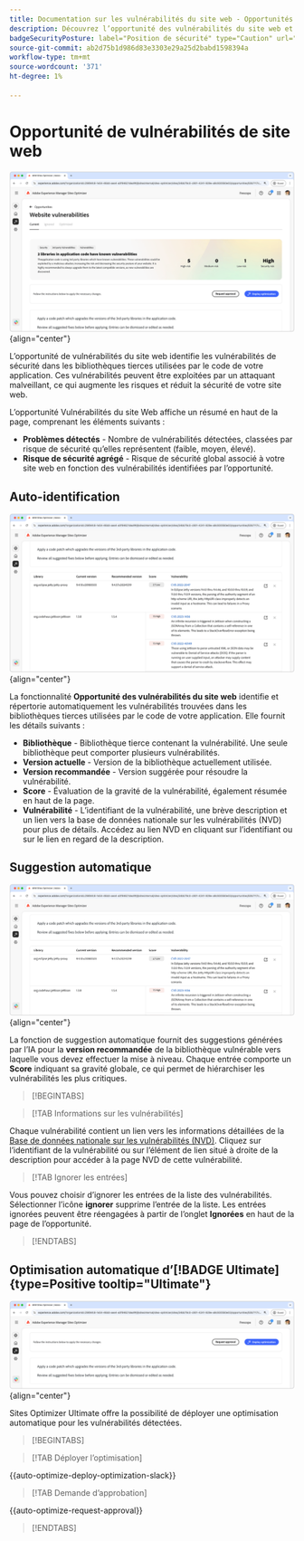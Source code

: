 ```yaml
---
title: Documentation sur les vulnérabilités du site web - Opportunités
description: Découvrez l’opportunité des vulnérabilités du site web et comment l’utiliser pour renforcer la sécurité de sur votre site web.
badgeSecurityPosture: label="Position de sécurité" type="Caution" url="../../opportunity-types/security-posture.md" tooltip="Position de sécurité"
source-git-commit: ab2d75b1d986d83e3303e29a25d2babd1598394a
workflow-type: tm+mt
source-wordcount: '371'
ht-degree: 1%

---
```



# Opportunité de vulnérabilités de site web

![Opportunité de vulnérabilités de site web](./assets/website-vulnerabilities/hero.png){align="center"}

L’opportunité de vulnérabilités du site web identifie les vulnérabilités de sécurité dans les bibliothèques tierces utilisées par le code de votre application. Ces vulnérabilités peuvent être exploitées par un attaquant malveillant, ce qui augmente les risques et réduit la sécurité de votre site web.

L’opportunité Vulnérabilités du site Web affiche un résumé en haut de la page, comprenant les éléments suivants :

* **Problèmes détectés** - Nombre de vulnérabilités détectées, classées par risque de sécurité qu’elles représentent (faible, moyen, élevé).
* **Risque de sécurité agrégé** - Risque de sécurité global associé à votre site web en fonction des vulnérabilités identifiées par l’opportunité.

## Auto-identification

![Identification automatique des vulnérabilités du site web](./assets/website-vulnerabilities/auto-identify.png){align="center"}

La fonctionnalité **Opportunité des vulnérabilités du site web** identifie et répertorie automatiquement les vulnérabilités trouvées dans les bibliothèques tierces utilisées par le code de votre application. Elle fournit les détails suivants :

* **Bibliothèque** - Bibliothèque tierce contenant la vulnérabilité. Une seule bibliothèque peut comporter plusieurs vulnérabilités.
* **Version actuelle** - Version de la bibliothèque actuellement utilisée.
* **Version recommandée** - Version suggérée pour résoudre la vulnérabilité.
* **Score** - Évaluation de la gravité de la vulnérabilité, également résumée en haut de la page.
* **Vulnérabilité** - L’identifiant de la vulnérabilité, une brève description et un lien vers la base de données nationale sur les vulnérabilités (NVD) pour plus de détails. Accédez au lien NVD en cliquant sur l’identifiant ou sur le lien en regard de la description.

## Suggestion automatique

![Suggérer automatiquement des vulnérabilités de site web](./assets/website-vulnerabilities/auto-suggest.png){align="center"}

La fonction de suggestion automatique fournit des suggestions générées par l’IA pour la **version recommandée** de la bibliothèque vulnérable vers laquelle vous devez effectuer la mise à niveau. Chaque entrée comporte un **Score** indiquant sa gravité globale, ce qui permet de hiérarchiser les vulnérabilités les plus critiques.

>[!BEGINTABS]

>[!TAB Informations sur les vulnérabilités]

Chaque vulnérabilité contient un lien vers les informations détaillées de la [Base de données nationale sur les vulnérabilités (NVD)](https://nvd.nist.gov/). Cliquez sur l’identifiant de la vulnérabilité ou sur l’élément de lien situé à droite de la description pour accéder à la page NVD de cette vulnérabilité.

>[!TAB Ignorer les entrées]

Vous pouvez choisir d’ignorer les entrées de la liste des vulnérabilités. Sélectionner l’icône **ignorer** supprime l’entrée de la liste. Les entrées ignorées peuvent être réengagées à partir de l’onglet **Ignorées** en haut de la page de l’opportunité.<!---right now it does not seem to be implemented, but the page description mentions this functionality-->

>[!ENDTABS]


## Optimisation automatique d’[!BADGE Ultimate]{type=Positive tooltip="Ultimate"}

![Optimisation automatique des vulnérabilités des sites web](./assets/website-vulnerabilities/auto-optimize.png){align="center"}

Sites Optimizer Ultimate offre la possibilité de déployer une optimisation automatique pour les vulnérabilités détectées.

>[!BEGINTABS]

>[!TAB Déployer l’optimisation]

{{auto-optimize-deploy-optimization-slack}}

>[!TAB Demande d’approbation]

{{auto-optimize-request-approval}}

>[!ENDTABS]